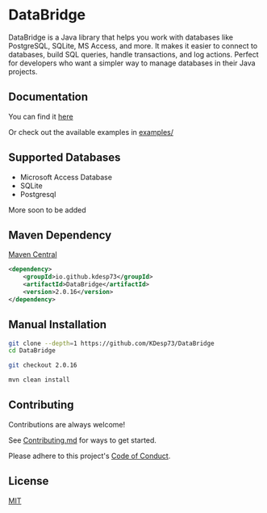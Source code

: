 # DataBridge

DataBridge is a Java library that helps you work with databases like
PostgreSQL, SQLite, MS Access, and more. It makes it easier to connect
to databases, build SQL queries, handle transactions,
and log actions. Perfect for developers who want
a simpler way to manage databases in their Java projects.

## Documentation

You can find it [here](https://kdesp73.github.io/DataBridge-Documentation)

Or check out the available examples in [examples/](https://github.com/KDesp73/DataBridge/tree/main/examples)

## Supported Databases

- Microsoft Access Database
- SQLite
- Postgresql

More soon to be added

## Maven Dependency

[Maven Central](https://central.sonatype.com/artifact/io.github.kdesp73/DataBridge)

```xml
<dependency>
	<groupId>io.github.kdesp73</groupId>
	<artifactId>DataBridge</artifactId>
	<version>2.0.16</version>
</dependency>
```

## Manual Installation

```bash
git clone --depth=1 https://github.com/KDesp73/DataBridge
cd DataBridge

git checkout 2.0.16

mvn clean install
```

## Contributing

Contributions are always welcome!

See [Contributing.md](https://github.com/KDesp73/DataBridge/blob/main/Contributing.md) for ways to get started.

Please adhere to this project's [Code of Conduct](https://github.com/KDesp73/DataBridge/blob/main/CODE_OF_CONDUCT.md).


## License

[MIT](https://choosealicense.com/licenses/mit/)

